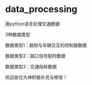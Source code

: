 # data_processing

用python语言处理交通数据

3种数据类型

数据类型1：路侧与车辆交互的控制器数据

数据类型2：路口信号配时数据

数据类型3：交通指标数据

欢迎各位大神积极补充与修改！
